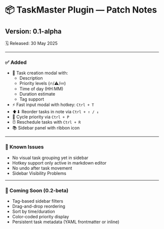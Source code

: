 # 📦 TaskMaster Plugin — Patch Notes
## Version: 0.1-alpha

🗓 Released: 30 May 2025

---

### ✅ Added

- 🎯 Task creation modal with:
  - Description
  - Priority levels (🔥/⚠/💤)
  - Time of day (HH:MM)
  - Duration estimate
  - Tag support
- ⚡ Fast input modal with hotkey: `Ctrl + T`
- ⬆⬇ Reorder tasks in note via `Ctrl + ↑ / ↓`
- 🔁 Cycle priority via `Ctrl + P`
- ⏰ Reschedule tasks with `Ctrl + R`
- 📚 Sidebar panel with ribbon icon

---

### 🐞 Known Issues

- No visual task grouping yet in sidebar
- Hotkey support only active in markdown editor
- No undo after task movement
- Sidebar Visibility Problems
---

### 📌 Coming Soon (0.2-beta)

- Tag-based sidebar filters
- Drag-and-drop reordering
- Sort by time/duration
- Color-coded priority display
- Persistent task metadata (YAML frontmatter or inline)